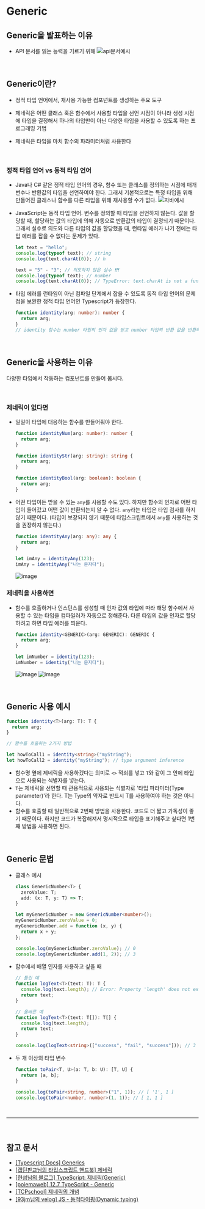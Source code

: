 # Generic

## Generic을 발표하는 이유

- API 문서를 읽는 능력을 기르기 위해
  ![api문서예시](https://user-images.githubusercontent.com/84858773/128577079-cba5c6f5-5d08-4c53-aaf5-f147e1ceaeae.png)

<br>

## Generic이란?

- 정적 타입 언어에서, 재사용 가능한 컴포넌트를 생성하는 주요 도구
- 제네릭은 어떤 클래스 혹은 함수에서 사용할 타입을 선언 시점이 아니라 생성 시점에 타입을 결정해서 하나의 타입만이 아닌 다양한 타입을 사용할 수 있도록 하는 프로그래밍 기법
- 제네릭은 타입을 마치 함수의 파라미터처럼 사용한다

  <br>

### 정적 타입 언어 vs 동적 타입 언어

- Java나 C# 같은 정적 타입 언어의 경우, 함수 또는 클래스를 정의하는 시점에 매개변수나 반환값의 타입을 선언하여야 한다. 그래서 기본적으로는 특정 타입을 위해 만들어진 클래스나 함수를 다른 타입을 위해 재사용할 수가 없다.
  ![자바예시](https://user-images.githubusercontent.com/84858773/128578540-05429bc8-810d-4a95-9ca4-792b99406489.JPG)
- JavaScript는 동적 타입 언어. 변수를 정의할 때 타입을 선언하지 않는다. 값을 할당할 때, 할당하는 값의 타입에 의해 자동으로 반환값의 타입이 결정되기 때문이다. 그래서 실수로 의도와 다른 타입의 값을 할당했을 때, 런타임 에러가 나기 전에는 타입 에러를 잡을 수 없다는 문제가 있다.

  ```js
  let text = "hello";
  console.log(typeof text); // string
  console.log(text.charAt(0)); // h

  text = "5" - "3"; // 의도하지 않은 실수 ❗❗❗
  console.log(typeof text); // number
  console.log(text.charAt(0)); // TypeError: text.charAt is not a function
  ```

- 타입 에러를 런타임이 아닌 컴파일 단계에서 잡을 수 있도록 동적 타입 언어의 문제점을 보완한 정적 타입 언어인 Typescript가 등장한다.

  ```ts
  function identity(arg: number): number {
    return arg;
  }
  // identity 함수는 number 타입의 인자 값을 받고 number 타입의 반환 값을 반환하는 함수
  ```

  <br>

## Generic을 사용하는 이유

다양한 타입에서 작동하는 컴포넌트를 만들어 봅시다.

  <br>

### 제네릭이 없다면

- 일일이 타입에 대응하는 함수를 만들어줘야 한다.

  ```ts
  function identityNum(arg: number): number {
    return arg;
  }

  function identityStr(arg: string): string {
    return arg;
  }

  function identityBool(arg: boolean): boolean {
    return arg;
  }
  ```

- 어떤 타입이든 받을 수 있는 `any`를 사용할 수도 있다. 하지만 함수의 인자로 어떤 타입이 들어갔고 어떤 값이 반환되는지 알 수 없다. `any`라는 타입은 타입 검사를 하지 않기 때문이다. (타입이 보장되지 않기 때문에 타입스크립트에서 `any`를 사용하는 것을 권장하지 않는다.)

  ```ts
  function identityAny(arg: any): any {
    return arg;
  }

  let imAny = identityAny(123);
  imAny = identityAny("나는 문자다");
  ```

  ![image](https://user-images.githubusercontent.com/84858773/128582148-c7e0f13e-4e5b-491d-8d75-55417bd88165.png)

### 제네릭을 사용하면

- 함수를 호출하거나 인스턴스를 생성할 때 인자 값의 타입에 따라 해당 함수에서 사용할 수 있는 타입을 컴파일러가 자동으로 정해준다. 다른 타입의 값을 인자로 할당하려고 하면 타입 에러를 띄운다.

  ```ts
  function identity<GENERIC>(arg: GENERIC): GENERIC {
    return arg;
  }

  let imNumber = identity(123);
  imNumber = identity("나는 문자다");
  ```

  ![image](https://user-images.githubusercontent.com/84858773/128582206-eae533e0-58d1-4d45-9719-728e5d13769e.png)
  ![image](https://user-images.githubusercontent.com/84858773/128583868-5816b02b-e17d-4065-86eb-7dd1ceedca70.png)

<br>

## Generic 사용 예시

```ts
function identity<T>(arg: T): T {
  return arg;
}

// 함수를 호출하는 2가지 방법

let howToCall1 = identity<string>("myString");
let howToCall2 = identity("myString"); // type argument inference
```

- 함수명 옆에 제네릭을 사용하겠다는 의미로 `<>` 꺽쇠를 넣고 `T`와 같이 그 안에 타입으로 사용되는 식별자를 넣는다.
- `T`는 제네릭을 선언할 때 관용적으로 사용되는 식별자로 '타입 파라미터(Type parameter)'라 한다. T는 Type의 약자로 반드시 T를 사용하여야 하는 것은 아니다.
- 함수를 호출할 때 일반적으로 2번째 방법을 사용한다. 코드도 더 짧고 가독성이 좋기 때문이다. 하지만 코드가 복잡해져서 명시적으로 타입을 표기해주고 싶다면 1번째 방법을 사용하면 된다.

<br>

## Generic 문법

- 클래스 예시

  ```ts
  class GenericNumber<T> {
    zeroValue: T;
    add: (x: T, y: T) => T;
  }

  let myGenericNumber = new GenericNumber<number>();
  myGenericNumber.zeroValue = 0;
  myGenericNumber.add = function (x, y) {
    return x + y;
  };

  console.log(myGenericNumber.zeroValue); // 0
  console.log(myGenericNumber.add(1, 2)); // 3
  ```

* 함수에서 배열 인자를 사용하고 싶을 때

  ```ts
  // 틀린 예
  function logText<T>(text: T): T {
    console.log(text.length); // Error: Property 'length' does not exist on type 'T'
    return text;
  }

  // 올바른 예
  function logText<T>(text: T[]): T[] {
    console.log(text.length);
    return text;
  }

  console.log(logText<string>(["success", "fail", "success"])); // 3
  ```

* 두 개 이상의 타입 변수

  ```ts
  function toPair<T, U>(a: T, b: U): [T, U] {
    return [a, b];
  }

  console.log(toPair<string, number>("1", 1)); // [ '1', 1 ]
  console.log(toPair<number, number>(1, 1)); // [ 1, 1 ]
  ```

<br>

---

<br>

## 참고 문서

- [[Typescript Docs] Generics](https://www.typescriptlang.org/ko/docs/handbook/2/generics.html)
- [[캡틴판교님의 타입스크립트 핸드북] 제네릭](https://joshua1988.github.io/ts/guide/generics.html#%EC%A0%9C%EB%84%A4%EB%A6%AD-generics-%EC%9D%98-%EC%82%AC%EC%A0%84%EC%A0%81-%EC%A0%95%EC%9D%98)
- [[현섭님의 블로그] TypeScript: 제네릭(Generic)](https://hyunseob.github.io/2017/01/14/typescript-generic/)
- [[poiemaweb] 12.7 TypeScript - Generic](https://poiemaweb.com/typescript-generic)
- [[TCPschool] 제네릭의 개념](http://tcpschool.com/java/java_generic_concept)
- [[93jm님의 velog] JS - 동적타이핑(Dynamic typing)](https://velog.io/@93jm/JS-%EB%8F%99%EC%A0%81%ED%83%80%EC%9D%B4%ED%95%91Dynamic-typing)
